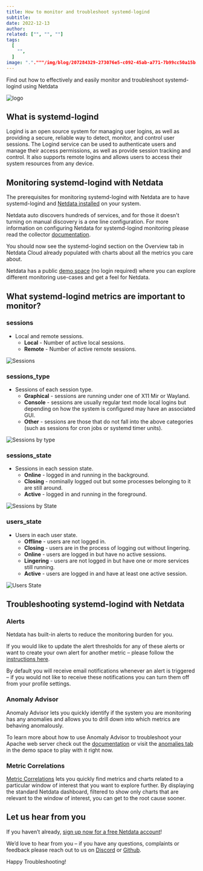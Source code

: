 ```yaml
---
title: How to monitor and troubleshoot systemd-logind
subtitle: 
date: 2022-12-13
author: 
related: ["", "", ""]
tags: 
  [
    "",
  ]
image: "."."""/img/blog/207284329-273076e5-c092-45ab-a771-7b99cc50a15b.png.png".png".png".png".png"""""
---
```

Find out how to effectively and easily monitor and troubleshoot systemd-logind using Netdata

![logo](https://user-images.githubusercontent.com/96257330/207284329-273076e5-c092-45ab-a771-7b99cc50a15b.png)



## What is systemd-logind

Logind is an open source system for managing user logins, as well as providing a secure, reliable way to detect, monitor, and control user sessions. The Logind service can be used to authenticate users and manage their access permissions, as well as provide session tracking and control. It also supports remote logins and allows users to access their system resources from any device.

## Monitoring systemd-logind with Netdata

The prerequisites for monitoring systemd-logind with Netdata are to have systemd-logind and [Netdata installed](https://learn.netdata.cloud/docs/cloud/get-started) on your system. 

Netdata auto discovers hundreds of services, and for those it doesn't turning on manual discovery is a one line configuration. For more information on configuring Netdata for systemd-logind monitoring please read the collector [documentation](https://learn.netdata.cloud/docs/agent/collectors/go.d.plugin/modules/logind).

You should now see the systemd-logind section on the Overview tab in Netdata Cloud already populated with charts about all the metrics you care about.

Netdata has a public [demo space](https://app.netdata.cloud/spaces/netdata-demo) (no login required) where you can explore different monitoring use-cases and get a feel for Netdata.

## What systemd-logind metrics are important to monitor?

### sessions

 - Local and remote sessions.
   - **Local** - Number of active local sessions.
   - **Remote** - Number of active remote sessions.

![Sessions](https://user-images.githubusercontent.com/96257330/207290462-0640f27a-a29d-45b1-a240-80e0a02331e2.png)

### sessions_type

 - Sessions of each session type.
   - **Graphical** - sessions are running under one of X11 Mir or Wayland.
   - **Console** - sessions are usually regular text mode local logins but depending on how the system is configured may have an associated GUI.
   - **Other** - sessions are those that do not fall into the above categories (such as sessions for cron jobs or systemd timer units).

![Sessions by type](https://user-images.githubusercontent.com/96257330/207292086-672f7532-bc18-4192-95d7-1aaf2f678dea.png)

### sessions_state

 - Sessions in each session state.
   - **Online** - logged in and running in the background. 
   - **Closing** - nominally logged out but some processes belonging to it are still around. 
   - **Active** - logged in and running in the foreground.

![Sessions by State](https://user-images.githubusercontent.com/96257330/207291344-32d9086d-bec1-4760-8465-65b82bb74444.png)

### users_state

 - Users in each user state.
   - **Offline** - users are not logged in. 
   - **Closing** - users are in the process of logging out without lingering. 
   - **Online** - users are logged in but have no active sessions. 
   - **Lingering** - users are not logged in but have one or more services still running. 
   - **Active** - users are logged in and have at least one active session.

![Users State](https://user-images.githubusercontent.com/96257330/207291764-2280e8ee-dfd1-4bfc-aef5-96b0e1d9c170.png)

## Troubleshooting systemd-logind with Netdata

### Alerts

Netdata has built-in alerts to reduce the monitoring burden for you. 

If you would like to update the alert thresholds for any of these alerts or want to create your own alert for another metric – please follow the [instructions here](https://learn.netdata.cloud/docs/monitor/configure-alarms).

By default you will receive email notifications whenever an alert is triggered – if you would not like to receive these notifications you can turn them off from your profile settings.

### Anomaly Advisor

Anomaly Advisor lets you quickly identify if the system you are monitoring has any anomalies and allows you to drill down into which metrics are behaving anomalously.

To learn more about how to use Anomaly Advisor to troubleshoot your Apache web server check out the [documentation](https://learn.netdata.cloud/docs/cloud/insights/anomaly-advisor) or visit the [anomalies tab](https://app.netdata.cloud/spaces/netdata-demo/rooms/apache/anomalies) in the demo space to play with it right now.

### Metric Correlations 

[Metric Correlations](https://learn.netdata.cloud/docs/cloud/insights/metric-correlations) lets you quickly find metrics and charts related to a particular window of interest that you want to explore further. By displaying the standard Netdata dashboard, filtered to show only charts that are relevant to the window of interest, you can get to the root cause sooner.

## Let us hear from you

If you haven’t already, [sign up now for a free Netdata account](https://app.netdata.cloud/?utm_campaign=technical&utm_source=content&utm_medium=blog&utm_content=logind-monitoring)! 

We’d love to hear from you – if you have any questions, complaints or feedback please reach out to us on [Discord](https://discord.com/invite/mPZ6WZKKG2) or [Github](https://github.com/netdata/netdata/).

Happy Troubleshooting!
